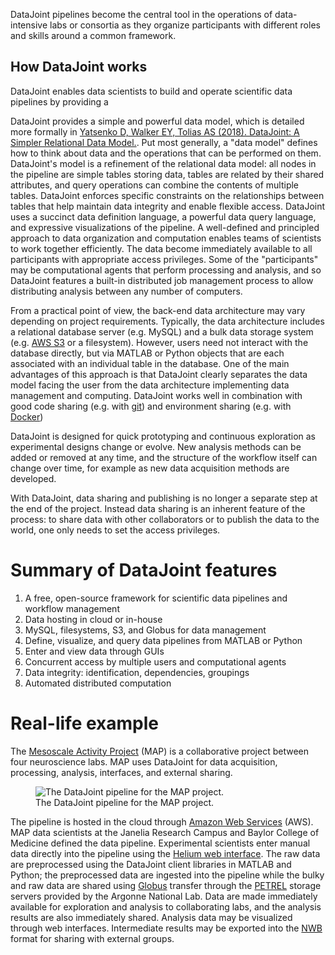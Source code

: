 DataJoint pipelines become the central tool in the operations of data-intensive labs or
consortia as they organize participants with different roles and skills around a common
framework. 

## How DataJoint works

DataJoint enables data scientists to build and operate scientific data
pipelines by providing a 

DataJoint provides a simple and powerful data model, which is detailed
more formally in [Yatsenko D, Walker EY, Tolias AS (2018). DataJoint: A
Simpler Relational Data Model.](https://arxiv.org/abs/1807.11104). Put
most generally, a "data model" defines how to think about data and the
operations that can be performed on them. DataJoint's model is a
refinement of the relational data model: all nodes in the pipeline are
simple tables storing data, tables are related by their shared
attributes, and query operations can combine the contents of multiple
tables. DataJoint enforces specific constraints on the relationships
between tables that help maintain data integrity and enable flexible
access. DataJoint uses a succinct data definition language, a powerful
data query language, and expressive visualizations of the pipeline. A
well-defined and principled approach to data organization and
computation enables teams of scientists to work together efficiently.
The data become immediately available to all participants with
appropriate access privileges. Some of the "participants" may be
computational agents that perform processing and analysis, and so
DataJoint features a built-in distributed job management process to
allow distributing analysis between any number of computers.

From a practical point of view, the back-end data architecture may vary
depending on project requirements. Typically, the data architecture
includes a relational database server (e.g. MySQL) and a bulk data
storage system (e.g. [AWS S3](https://aws.amazon.com/s3/) or a
filesystem). However, users need not interact with the database
directly, but via MATLAB or Python objects that are each associated with
an individual table in the database. One of the main advantages of this
approach is that DataJoint clearly separates the data model facing the
user from the data architecture implementing data management and
computing. DataJoint works well in combination with good code sharing
(e.g. with [git](https://git-scm.com/)) and environment sharing (e.g.
with [Docker](https://www.docker.com/))

DataJoint is designed for quick prototyping and continuous exploration
as experimental designs change or evolve. New analysis methods can be
added or removed at any time, and the structure of the workflow itself
can change over time, for example as new data acquisition methods are
developed.

With DataJoint, data sharing and publishing is no longer a separate step
at the end of the project. Instead data sharing is an inherent feature
of the process: to share data with other collaborators or to publish the
data to the world, one only needs to set the access privileges.

# Summary of DataJoint features

1. A free, open-source framework for scientific data pipelines and workflow management
2. Data hosting in cloud or in-house
3. MySQL, filesystems, S3, and Globus for data management
4. Define, visualize, and query data pipelines from MATLAB or Python
5. Enter and view data through GUIs
6. Concurrent access by multiple users and computational agents
7. Data integrity: identification, dependencies, groupings
8. Automated distributed computation

# Real-life example

The [Mesoscale Activity
Project](https://www.simonsfoundation.org/funded-project/%20multi-regional-neuronal-dynamics-of-memory-guided-flexible-behavior/)
(MAP) is a collaborative project between four neuroscience labs. MAP
uses DataJoint for data acquisition, processing, analysis, interfaces,
and external sharing.

<figure>
<img src="../_static/img/map-dataflow.png" class="align-center"
alt="The DataJoint pipeline for the MAP project." />
<figcaption aria-hidden="true">The DataJoint pipeline for the MAP
project.</figcaption>
</figure>

The pipeline is hosted in the cloud through [Amazon Web
Services](https://aws.amazon.com/) (AWS). MAP data scientists at the
Janelia Research Campus and Baylor College of Medicine defined the data
pipeline. Experimental scientists enter manual data directly into the
pipeline using the [Helium web
interface](https://github.com/mattbdean/Helium). The raw data are
preprocessed using the DataJoint client libraries in MATLAB and Python;
the preprocessed data are ingested into the pipeline while the bulky and
raw data are shared using [Globus](https://globus.org) transfer through
the [PETREL](https://www.alcf.anl.gov/petrel) storage servers provided
by the Argonne National Lab. Data are made immediately available for
exploration and analysis to collaborating labs, and the analysis results
are also immediately shared. Analysis data may be visualized through web
interfaces. Intermediate results may be exported into the
[NWB](https://nwb.org) format for sharing with external groups.
